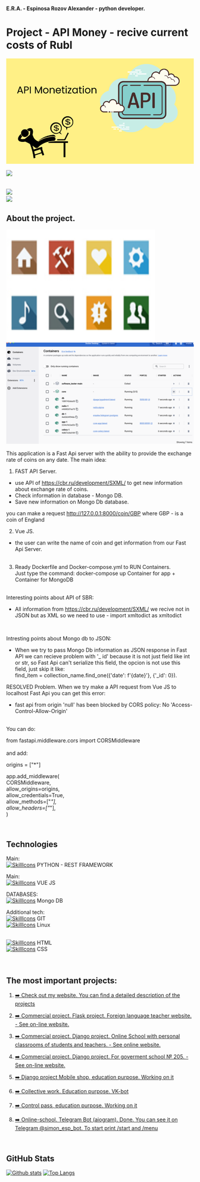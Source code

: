 
#### E.R.A. - Espinosa Rozov Alexander - python developer.
# Project - API Money - recive current costs of Rubl

<img src="https://github.com/ERAalex/ERA_Fast_API_course_money/blob/main/api_money_im.webp">
<p>
  <a href="https://www.linkedin.com/in/alexander-espinosa-rozov-b3b270121/"><img src="https://img.shields.io/badge/linkedin-%230077B5.svg?&style=for-the-badge&logo=linkedin&logoColor=white"></a>
</p>

<br><a href="mailto:erapyth@gmail.com"><img src="https://img.shields.io/badge/-Gmail%20contact%20me-red"></a>
<br><a href="https://t.me/espinosa_python"><img src="https://img.shields.io/badge/-Telegram-blue"></a>

## About the project.

  <a href="#" target="_blank" rel="noreferrer nofollow">
      <img src="https://github.com/ERAalex/PREVIEW_project_site_buisness_card_Maria-/blob/main/website_icons.jpg" width="400" height="300" >
    </a>

  <a href="#" target="_blank" rel="noreferrer nofollow">
      <img src="https://github.com/ERAalex/ERA_Fast_API_course_money/blob/main/docker_img.png" >
    </a>
    
This application is a Fast Api server with the ability to provide the exchange rate of coins on any date. The main idea: <br>

1. FAST API Server.<br>
- use API of https://cbr.ru/development/SXML/ to get new information about exchange rate of coins.<br>
- Check information in database - Mongo DB.<br>
- Save new information on Mongo Db database.<br>

you can make a request  http://127.0.0.1:8000/coin/GBP   where GBP - is a coin of England

2. Vue JS.<br>
- the user can write the name of coin and get information from our Fast Api Server.<br><br>


3. Ready Dockerfile and Docker-compose.yml to RUN Containers.<br> Just type the command: docker-compose up
Container for app + Container for MongoDB <br><br>


Interesting points about API of SBR:<br>
- All information from https://cbr.ru/development/SXML/ we recive not in JSON but as XML so we need to use - import xmltodict as xmltodict <br>
<br>

Intresting points about Mongo db to JSON:<br>
- When we try to pass Mongo Db information as JSON response in Fast API we can recieve problem with '_ id' because it is not just field like int or str, so Fast Api can't serialize this field, the opcion is not use this field, just skip it like: <br>
find_item = collection_name.find_one({'date': f'{date}'}, {'_id': 0}).


RESOLVED  Problem.
When we try make a API request from Vue JS to localhost Fast Api you can get this error: <br>
- fast api from origin 'null' has been blocked by CORS policy: No 'Access-Control-Allow-Origin' <br><br>

You can do:<br>

from fastapi.middleware.cors import CORSMiddleware <br><br>
and add: <br>

origins = ["*"] <br>

app.add_middleware(<br>
    CORSMiddleware,<br>
    allow_origins=origins,<br>
    allow_credentials=True,<br>
    allow_methods=["*"],<br>
    allow_headers=["*"],<br>
)<br>


<br>

## Technologies
Main:<br/>
[![SkillIcons](https://skillicons.dev/icons?i=python)](https://skillicons.dev) PYTHON - REST FRAMEWORK <br/>

Main:<br/>
[![SkillIcons](https://skillicons.dev/icons?i=vue)](https://skillicons.dev) VUE JS <br/>

DATABASES:<br/>
[![SkillIcons](https://skillicons.dev/icons?i=mongo)](https://skillicons.dev) Mongo DB <br/>

Additional tech:<br/>
[![SkillIcons](https://skillicons.dev/icons?i=git)](https://skillicons.dev) GIT <br/>
[![SkillIcons](https://skillicons.dev/icons?i=linux)](https://skillicons.dev) Linux <br/><br/>

[![SkillIcons](https://skillicons.dev/icons?i=html)](https://skillicons.dev) HTML <br/>
[![SkillIcons](https://skillicons.dev/icons?i=css)](https://skillicons.dev) CSS <br/>
<br/><br/>

## The most important projects:
1. <p><a href="https://itespinosa.com/" target="_blank">➡️ Check out my website. You can find a detailed description of the projects</a></p>
2. <p><a href="https://github.com/ERAalex/PREVIEW_project_site_buisness_card_Maria-">➡️ Сommercial project. Flask project. Foreign language teacher website. </a><a href="https://espinosamaria.ru/"> - See on-line website.</a></p>
4. <p><a href="https://github.com/ERAalex/PREVIEW_project_Online_it_school">➡️ Сommercial project. Django project. Online School with personal classrooms of students and teachers.  </a><a href="https://edu.gym205.ru/"> - See online website.</a></p>
5. <p><a href="https://github.com/ERAalex/PREVIEW_project_205_kafedra_website">➡️ Сommercial project. Django project. For goverment school № 205. </a><a href="http://school.gym205.ru/"> - See on-line website.</a></p>
6. <p><a href="https://github.com/ERAalex/project_Web_Site_Mobiles">➡️ Django project Mobile shop, education purpose. Working on it</a></p>
7. <p><a href="https://github.com/ERAalex/Netology_Collective_work">➡️ Collective work. Education purpose. VK-bot</a></p>
8. <p><a href="#">➡️ Control pass, education purpose. Working on it</a></p>
9. <p><a href="https://telegram.me/simon_esp_bot">➡️ Online-school. Telegram Bot (aiogram). Done. You can see it on Telegram @simon_esp_bot. To start print /start and /menu</a></p>





<br/>


<h2>GitHub Stats</h2>

<a href="#">![Github stats](https://github-readme-stats.vercel.app/api?username=ERAalex&theme=blueberry&count_private=true&hide_border=true&line_height=20)</a>
<a href="#">![Top Langs](https://github-readme-stats.vercel.app/api/top-langs/?username=ERAalex&layout=compact&theme=blueberry&count_private=true&hide_border=true)</a>
